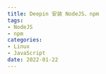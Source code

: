```yaml
---
title: Deepin 安装 NodeJS、npm
tags:
- NodeJS
- npm
categories:
- Linux
- JavaScript
date: 2022-01-22
---
```

